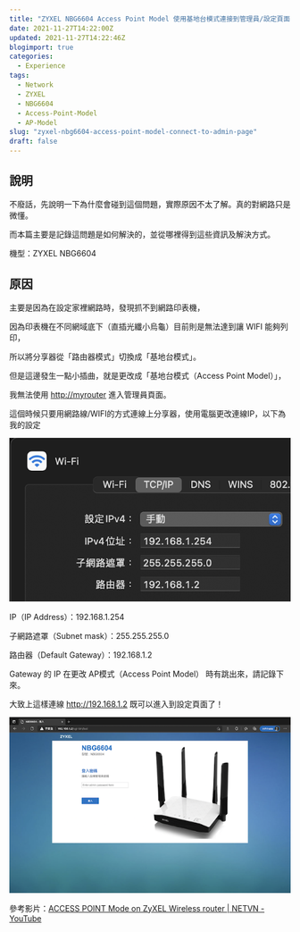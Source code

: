 ```yaml
---
title: "ZYXEL NBG6604 Access Point Model 使用基地台模式連接到管理員/設定頁面"
date: 2021-11-27T14:22:00Z
updated: 2021-11-27T14:22:46Z
blogimport: true 
categories:
  - Experience
tags: 
  - Network
  - ZYXEL
  - NBG6604
  - Access-Point-Model
  - AP-Model
slug: "zyxel-nbg6604-access-point-model-connect-to-admin-page"
draft: false
---
```


## 說明

不廢話，先說明一下為什麼會碰到這個問題，實際原因不太了解。真的對網路只是微懂。

而本篇主要是記錄這問題是如何解決的，並從哪裡得到這些資訊及解決方式。

機型：ZYXEL NBG6604

## 原因

主要是因為在設定家裡網路時，發現抓不到網路印表機，

因為印表機在不同網域底下（直插光纖小烏龜）目前則是無法達到讓 WIFI 能夠列印，

所以將分享器從「路由器模式」切換成「基地台模式」。

但是這邊發生一點小插曲，就是更改成「基地台模式（Access Point Model）」，

我無法使用 <http://myrouter> 進入管理員頁面。

這個時候只要用網路線/WIFI的方式連線上分享器，使用電腦更改連線IP，以下為我的設定

![設定固定 IP](images/blogger/20211127_zyxel-ngb6604/01.setting-static-ip.png)

IP（IP Address）：192.168.1.254

子網路遮罩（Subnet mask）：255.255.255.0

路由器（Default Gateway）：192.168.1.2

Gateway 的 IP 在更改 AP模式（Access Point Model） 時有跳出來，請記錄下來。

大致上這樣連線 <http://192.168.1.2> 既可以進入到設定頁面了！

![進入 WIFI Router 設定頁面](images/blogger/20211127_zyxel-ngb6604/02.connect-to-wifi-router.png)

參考影片：[ACCESS POINT Mode on ZyXEL Wireless router | NETVN - YouTube](https://www.youtube.com/watch?v=4WDxZMQChCQ)

